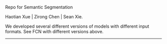 Repo for Semantic Segmentation

Haotian Xue | Zirong Chen | Sean Xie. 

We developed several different versions of models with different input formats. See FCN with different versions above.


-----------------------------------------------------------------------------------------------------------------------------------


